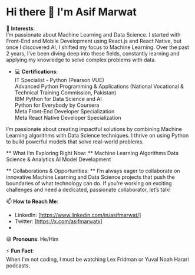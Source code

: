 # Hi there 👋 I'm Asif Marwat

👀 **Interests**:  
I’m passionate about Machine Learning and Data Science. I started with Front-End and Mobile Development using React.js and React Native, but once I discovered AI, I shifted my focus to Machine Learning. Over the past 2 years, I’ve been diving deep into these fields, constantly learning and applying my knowledge to solve complex problems with data.

- 💻 **Certifications**:  
IT Specialist - Python (Pearson VUE) <br>
Advanced Python Programming & Applications (National Vocational & Technical Training Commission, Pakistan)<br>
IBM Python for Data Science and AI <br>
Python for Everybody by Coursera<br>
Meta Front-End Developer Specialization <br>
Meta React Native Developer Specialization <br>

I’m passionate about creating impactful solutions by combining Machine Learning algorithms with Data Science techniques. I thrive on using Python to build powerful models that solve real-world problems.

** What I’m Exploring Right Now: **
Machine Learning Algorithms
Data Science & Analytics
AI Model Development

** Collaborations & Opportunities: **
I’m always eager to collaborate on innovative Machine Learning and Data Science projects that push the boundaries of what technology can do. If you’re working on exciting challenges and need a dedicated, passionate collaborator, let’s talk!


📫 **How to Reach Me**:  
- LinkedIn: [https://www.linkedin.com/in/asifmarwat/]  
- Twitter: [https://x.com/asifmarwatx]  
-

😄 **Pronouns**: He/Him

⚡ **Fun Fact**:  
When I'm not coding, I must be watching Lex Fridman or Yuval Noah Harari podcasts.
